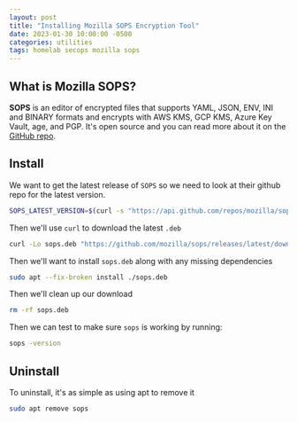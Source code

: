 ```yaml
---
layout: post
title: "Installing Mozilla SOPS Encryption Tool"
date: 2023-01-30 10:00:00 -0500
categories: utilities
tags: homelab secops mozilla sops
---
```


## What is Mozilla SOPS?

**SOPS** is an editor of encrypted files that supports YAML, JSON, ENV, INI and BINARY formats and encrypts with AWS KMS, GCP KMS, Azure Key Vault, age, and PGP.  It's open source and you can read more about it on the [GitHub repo](https://github.com/mozilla/sops).

## Install

We want to get the latest release of `SOPS` so we need to look at their github repo for the latest version.

```bash
SOPS_LATEST_VERSION=$(curl -s "https://api.github.com/repos/mozilla/sops/releases/latest" | grep -Po '"tag_name": "v\K[0-9.]+')
```

Then we'll use `curl` to download the latest `.deb`

```bash
curl -Lo sops.deb "https://github.com/mozilla/sops/releases/latest/download/sops_${SOPS_LATEST_VERSION}_amd64.deb"

```

Then we'll want to install `sops.deb` along with any missing dependencies

```bash
sudo apt --fix-broken install ./sops.deb
```

Then we'll clean up our download

```bash
rm -rf sops.deb
```

Then we can test to make sure `sops` is working by running:

```bash
sops -version
```

## Uninstall

To uninstall, it's as simple as using apt to remove it

```bash
sudo apt remove sops
```
